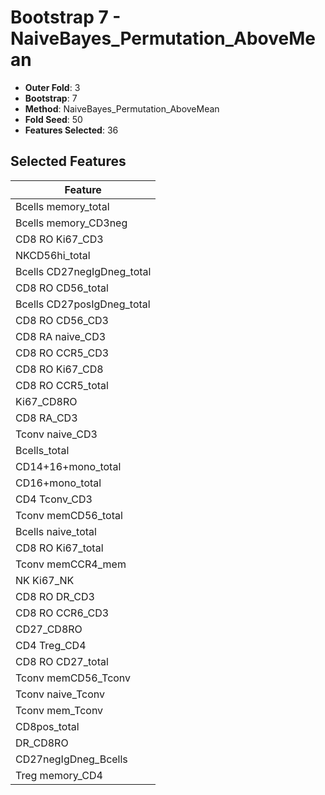 # Bootstrap 7 - NaiveBayes_Permutation_AboveMean

- **Outer Fold**: 3
- **Bootstrap**: 7
- **Method**: NaiveBayes_Permutation_AboveMean
- **Fold Seed**: 50
- **Features Selected**: 36

## Selected Features

| Feature |
|---------|
| Bcells memory_total |
| Bcells memory_CD3neg |
| CD8  RO Ki67_CD3 |
| NKCD56hi_total |
| Bcells CD27negIgDneg_total |
| CD8 RO CD56_total |
| Bcells CD27posIgDneg_total |
| CD8 RO CD56_CD3 |
| CD8 RA naive_CD3 |
| CD8 RO CCR5_CD3 |
| CD8 RO Ki67_CD8 |
| CD8 RO CCR5_total |
| Ki67_CD8RO |
| CD8 RA_CD3 |
| Tconv naive_CD3 |
| Bcells_total |
| CD14+16+mono_total |
| CD16+mono_total |
| CD4 Tconv_CD3 |
| Tconv memCD56_total |
| Bcells naive_total |
| CD8 RO Ki67_total |
| Tconv memCCR4_mem |
| NK Ki67_NK |
| CD8 RO DR_CD3 |
| CD8 RO CCR6_CD3 |
| CD27_CD8RO |
| CD4 Treg_CD4 |
| CD8 RO CD27_total |
| Tconv memCD56_Tconv |
| Tconv naive_Tconv |
| Tconv mem_Tconv |
| CD8pos_total |
| DR_CD8RO |
| CD27negIgDneg_Bcells |
| Treg memory_CD4 |
